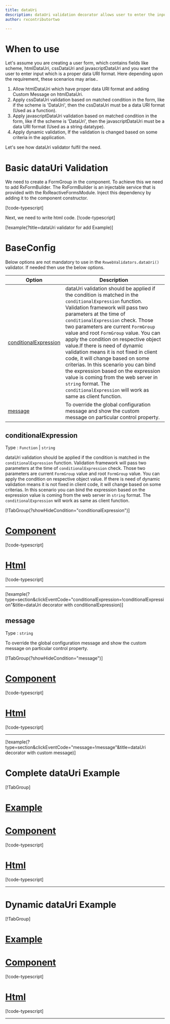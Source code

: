 ```yaml
---
title: dataUri
description: dataUri validation decorator allows user to enter the input which is in the proper data URI format.
author: rxcontributortwo

---
```

# When to use
Let's assume you are creating a user form, which contains fields like scheme, htmlDataUri, cssDataUri and javascriptDataUri and you want the user to enter input which is a proper data URI format. Here depending upon the requirement, these scenarios may arise..

1. Allow htmlDataUri which have proper data URI format and adding Custom Message on htmlDataUri.
2. Apply cssDataUri validation based on matched condition in the form, like if the scheme is 'DataUri', then the cssDataUri must be a data URI format (Used as a function).
3. Apply javascriptDataUri validation based on matched condition in the form, like if the scheme is 'DataUri', then the javascriptDataUri must be a data URI format (Used as a string datatype).
4. Apply dynamic validation, If the validation is changed based on some criteria in the application.

Let's see how dataUri validator fulfil the need.

# Basic dataUri Validation

We need to create a FormGroup in the component. To achieve this we need to add RxFormBuilder. The RxFormBuilder is an injectable service that is provided with the RxReactiveFormsModule. Inject this dependency by adding it to the component constructor.

[!code-typescript[](\assets\examples\reactive-form-validators\validators\dataUri\add\data-uri-add.component.ts?type=section)]

Next, we need to write html code.
[!code-typescript[](\assets\examples\reactive-form-validators\validators\dataUri\add\data-uri-add.component.html?type=section)]

[!example(?title=dataUri validator for add Example)]
<app-dataUri-add></app-dataUri-add>

# BaseConfig
Below options are not mandatory to use in the `RxwebValidators.dataUri()` validator. If needed then use the below options.

|Option | Description |
|--- | ---- |
|[conditionalExpression](#conditionalExpression) | dataUri validation should be applied if the condition is matched in the `conditionalExpression` function. Validation framework will pass two parameters at the time of `conditionalExpression` check. Those two parameters are current `FormGroup` value and root `FormGroup` value. You can apply the condition on respective object value.If there is need of dynamic validation means it is not fixed in client code, it will change based on some criterias. In this scenario you can bind the expression based on the expression value is coming from the web server in `string` format. The `conditionalExpression` will work as same as client function. |
|[message](#message) | To override the global configuration message and show the custom message on particular control property. |

## conditionalExpression 
Type :  `Function`  |  `string` 

dataUri validation should be applied if the condition is matched in the `conditionalExpression` function. Validation framework will pass two parameters at the time of `conditionalExpression` check. Those two parameters are current `FormGroup` value and root `FormGroup` value. You can apply the condition on respective object value.
If there is need of dynamic validation means it is not fixed in client code, it will change based on some criterias. In this scenario you can bind the expression based on the expression value is coming from the web server in `string` format. The `conditionalExpression` will work as same as client function.

[!TabGroup(?showHideCondition="conditionalExpression")]
# [Component](#tab\conditionalExpressionComponent)
[!code-typescript[](\assets\examples\reactive-form-validators\validators\dataUri\conditionalExpression\data-uri-conditional-expressions.component.ts)]
# [Html](#tab\conditionalExpressionHtml)
[!code-typescript[](\assets\examples\reactive-form-validators\validators\dataUri\conditionalExpression\data-uri-conditional-expressions.component.html)]
***

[!example(?type=section&clickEventCode="conditionalExpression=!conditionalExpression"&title=dataUri decorator with conditionalExpression)]
<app-dataUri-conditionalExpression></app-dataUri-conditionalExpression>

## message 
Type :  `string` 

To override the global configuration message and show the custom message on particular control property.

[!TabGroup(?showHideCondition="message")]
# [Component](#tab\messageComponent)
[!code-typescript[](\assets\examples\reactive-form-validators\validators\dataUri\message\data-uri-message.component.ts)]
# [Html](#tab\messageHtml)
[!code-typescript[](\assets\examples\reactive-form-validators\validators\dataUri\message\data-uri-message.component.html)]
***

[!example(?type=section&clickEventCode="message=!message"&title=dataUri decorator with custom message)]
<app-dataUri-message></app-dataUri-message>

# Complete dataUri Example
[!TabGroup]
# [Example](#tab\completeexample)
<app-dataUri-complete></app-dataUri-complete>
# [Component](#tab\completecomponent)
[!code-typescript[](\assets\examples\reactive-form-validators\validators\dataUri\complete\data-uri-complete.component.ts)]
# [Html](#tab\completehtml)
[!code-typescript[](\assets\examples\reactive-form-validators\validators\dataUri\complete\data-uri-complete.component.html)]
***

# Dynamic dataUri Example
[!TabGroup]
# [Example](#tab\dynamicexample)
<app-dataUri-dynamic></app-dataUri-dynamic>
# [Component](#tab\dynamiccomponent)
[!code-typescript[](\assets\examples\reactive-form-validators\validators\dataUri\dynamic\data-uri-dynamic.component.ts)]
# [Html](#tab\dynamichtml)
[!code-typescript[](\assets\examples\reactive-form-validators\validators\dataUri\dynamic\data-uri-dynamic.component.html)]
***
